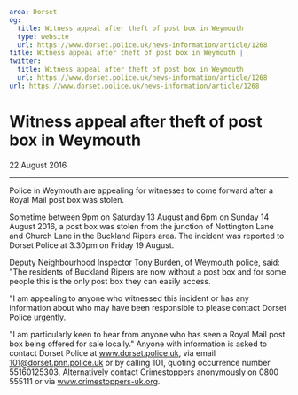 ```yaml
area: Dorset
og:
  title: Witness appeal after theft of post box in Weymouth
  type: website
  url: https://www.dorset.police.uk/news-information/article/1268
title: Witness appeal after theft of post box in Weymouth |
twitter:
  title: Witness appeal after theft of post box in Weymouth
  url: https://www.dorset.police.uk/news-information/article/1268
url: https://www.dorset.police.uk/news-information/article/1268
```

# Witness appeal after theft of post box in Weymouth

22 August 2016

* * *

Police in Weymouth are appealing for witnesses to come forward after a Royal Mail post box was stolen.

Sometime between 9pm on Saturday 13 August and 6pm on Sunday 14 August 2016, a post box was stolen from the junction of Nottington Lane and Church Lane in the Buckland Ripers area. The incident was reported to Dorset Police at 3.30pm on Friday 19 August.

Deputy Neighbourhood Inspector Tony Burden, of Weymouth police, said: "The residents of Buckland Ripers are now without a post box and for some people this is the only post box they can easily access.

"I am appealing to anyone who witnessed this incident or has any information about who may have been responsible to please contact Dorset Police urgently.

"I am particularly keen to hear from anyone who has seen a Royal Mail post box being offered for sale locally."
 Anyone with information is asked to contact Dorset Police at www.dorset.police.uk, via email 101@dorset.pnn.police.uk or by calling 101, quoting occurrence number 55160125303. Alternatively contact Crimestoppers anonymously on 0800 555111 or via www.crimestoppers-uk.org.
